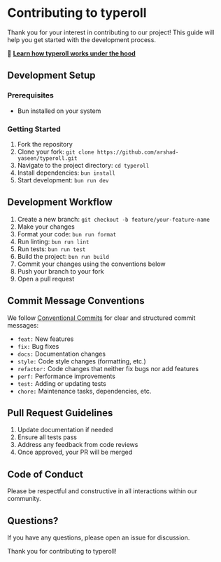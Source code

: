 # Contributing to typeroll

Thank you for your interest in contributing to our project! This guide will help you get started with the development process.

📖 **[Learn how typeroll works under the hood](./guides/how-it-works.md)**

## Development Setup

### Prerequisites

- Bun installed on your system

### Getting Started

1. Fork the repository
2. Clone your fork: `git clone https://github.com/arshad-yaseen/typeroll.git`
3. Navigate to the project directory: `cd typeroll`
4. Install dependencies: `bun install`
5. Start development: `bun run dev`

## Development Workflow

1. Create a new branch: `git checkout -b feature/your-feature-name`
2. Make your changes
3. Format your code: `bun run format`
4. Run linting: `bun run lint`
5. Run tests: `bun run test`
6. Build the project: `bun run build`
7. Commit your changes using the conventions below
8. Push your branch to your fork
9. Open a pull request

## Commit Message Conventions

We follow [Conventional Commits](https://www.conventionalcommits.org/) for clear and structured commit messages:

- `feat:` New features
- `fix:` Bug fixes
- `docs:` Documentation changes
- `style:` Code style changes (formatting, etc.)
- `refactor:` Code changes that neither fix bugs nor add features
- `perf:` Performance improvements
- `test:` Adding or updating tests
- `chore:` Maintenance tasks, dependencies, etc.

## Pull Request Guidelines

1. Update documentation if needed
2. Ensure all tests pass
3. Address any feedback from code reviews
4. Once approved, your PR will be merged

## Code of Conduct

Please be respectful and constructive in all interactions within our community.

## Questions?

If you have any questions, please open an issue for discussion.

Thank you for contributing to typeroll!
